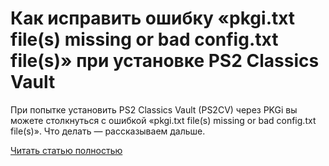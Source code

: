 # Как исправить ошибку «pkgi.txt file(s) missing or bad config.txt file(s)» при установке PS2 Classics Vault



При попытке установить PS2 Classics Vault (PS2CV) через PKGi вы можете столкнуться с ошибкой «pkgi.txt file(s) missing or bad config.txt file(s)». Что делать — рассказываем дальше.

[Читать статью полностью](https://xyberbara.com/gaming/pkgi-txt-files-missing-or-bad-config-txt-files/)
